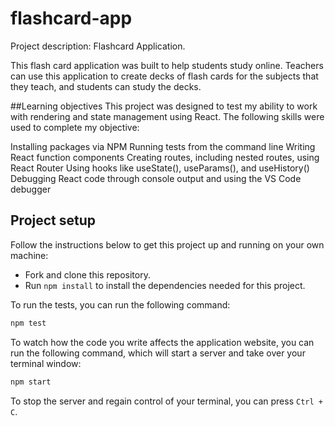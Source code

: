 # flashcard-app
Project description: Flashcard Application.

This flash card application was built to help students study online. Teachers can use this application to create decks of flash cards for the subjects that they teach, and students can study the decks. 

##Learning objectives
This project was designed to test my ability to work with rendering and state management using React. The following skills were used to complete my objective:

Installing packages via NPM
Running tests from the command line
Writing React function components
Creating routes, including nested routes, using React Router
Using hooks like useState(), useParams(), and useHistory()
Debugging React code through console output and using the VS Code debugger

## Project setup

Follow the instructions below to get this project up and running on your own machine:

- Fork and clone this repository.
- Run `npm install` to install the dependencies needed for this project.

To run the tests, you can run the following command:

```bash
npm test
```

To watch how the code you write affects the application website, you can run the following command, which will start a server and take over your terminal window:

```bash
npm start
```

To stop the server and regain control of your terminal, you can press `Ctrl + C`.


